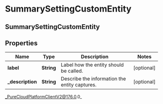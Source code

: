 # SummarySettingCustomEntity

## SummarySettingCustomEntity

## Properties

|Name | Type | Description | Notes|
|------------ | ------------- | ------------- | -------------|
| **label** | **String** | Label how the entity should be called. | [optional] |
| **_description** | **String** | Describe the information the entity captures. | [optional] |



_PureCloudPlatformClientV2@176.0.0_
